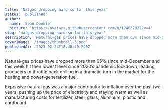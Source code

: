```yaml
---
title: 'Natgas dropping hard so far this year'
status: 'published'
author:
  name: 'Sean Dookie'
  picture: 'https://avatars.githubusercontent.com/u/124637922?v=4'
slug: 'natgas-dropping-hard-so-far-this-year'
description: 'Natural-gas prices have dropped more than 65% since mid-December and this week hit their lowest level'
coverImage: '/images/thumbnail-3.png'
publishedAt: '2023-02-24T18:48:40.290Z'
---
```


Natural-gas prices have dropped more than 65% since mid-December and this week hit their lowest level since 2020’s pandemic lockdown, leading producers to throttle back drilling in a dramatic turn in the market for the heating and power-generation fuel.

Expensive natural gas was a major contributor to inflation over the past two years, pushing up the price of electricity and staying warm as well as manufacturing costs for fertilizer, steel, glass, aluminum, plastic and cardboard.

